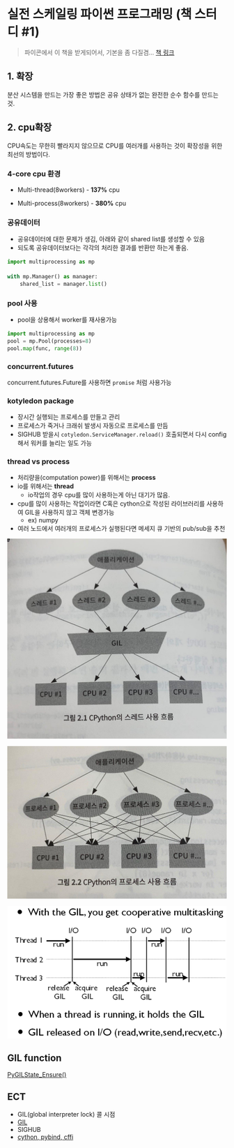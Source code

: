 # 실전 스케일링 파이썬 프로그래밍 (책 스터디 #1)
> 파이콘에서 이 책을 받게되어서, 기본을 좀 다질겸... [책 링크](http://www.yes24.com/Product/Goods/63747074)


## 1. 확장

분산 시스템을 만드는 가장 좋은 방법은 공유 상태가 없는 완전한 순수 함수를 만드는 것.



## 2. cpu확장

CPU속도는 무한히 빨라지지 않으므로 CPU를 여러개를 사용하는 것이 확장성을 위한 최선의 방법이다.



 ### 4-core cpu 환경

* Multi-thread(8workers) - **137%** cpu

* Multi-process(8workers) - **380%** cpu




### 공유데이터

* 공유데이터에 대한 문제가 생김, 아래와 같이 shared list를 생성할 수 있음
* 되도록 공유데이터보다는 각각의 처리한 결과를 반환만 하는게 좋음.

```python
import multiprocessing as mp

with mp.Manager() as manager:
    shared_list = manager.list()
```



### pool 사용

* pool을 상용해서 worker를 재사용가능

```python
import multiprocessing as mp
pool = mp.Pool(processes=8)
pool.map(func, range(8))
```



### concurrent.futures

concurrent.futures.Future를 사용하면  `promise`  처럼 사용가능



### kotyledon package

* 장시간 실행되는 프로세스를 만들고 관리
* 프로세스가 죽거나 크래쉬 발생시 자동으로 프로세스를 만듬
* SIGHUB 받을시 `cotyledon.ServiceManager.reload()` 호출되면서 다시 config해서 워커를 늘리는 일도 가능



### thread vs process

* 처리량을(computation power)를 위해서는 **process**
* io를 위해서는 **thread**
  * io작업의 경우 cpu를 많이 사용하는게 아닌 대기가 많음.
* cpu를 많이 사용하는 작업이라면 C혹은 cython으로 작성된 라이브러리를 사용하여 GIL을 사용하지 않고 객체 변경가능
  * ex) numpy
* 여러 노드에서 여러개의 프로세스가 실행된다면 메세지 큐 기반의 pub/sub을 추천

![](book-scaling-python-2-1.jpg)

![](book-scaling-python-2-2.jpg)

![](gil_cooperative_threading.png)





## GIL function

[PyGILState_Ensure()](https://github.com/python/cpython/blob/c4cacc8c5eab50db8da3140353596f38a01115ca/Python/pystate.c#L1275)



## ECT

* GIL(global interpreter lock) 콜 시점
* [GIL](https://icecube.wisc.edu/~dschultz/docs/slides/software_bootcamp/gil.html#4_)
* SIGHUB
* [cython, pybind, cffi](http://blog.behnel.de/posts/cython-pybind11-cffi-which-tool-to-choose.html)


